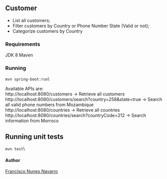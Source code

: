 
## Customer
* List all customers;
* Filter customers by Country or Phone Number State (Valid or not);
* Categorize customers by Country

### Requirements
JDK 8
Maven

### Running

`mvn spring-boot:run`\

Available APIs are:\
http://localhost:8080/customers -> Retrieve all customers\
http://localhost:8080/customers/search?country=258&state=true -> Search all valid phone numbers from Mozambique\
http://localhost:8080/countries -> Retrieve all countries\
http://localhost:8080/countries/search?countryCode=212 -> Search information from Morroco

## Running unit tests
`mvn test`\

#### Author
[Francisco Nunes Navarro](https://www.linkedin.com/in/francisconunesnavarro)
